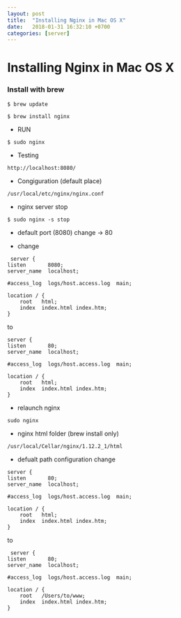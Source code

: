 ```yaml
---
layout: post
title:  "Installing Nginx in Mac OS X"
date:   2018-01-31 16:32:10 +0700
categories: [server]
---
```


# Installing Nginx in Mac OS X

### Install with brew

```
$ brew update
```

```
$ brew install nginx
```

* RUN
```
$ sudo nginx
```

* Testing
```
http://localhost:8080/
```

* Congiguration (default place)
```
/usr/local/etc/nginx/nginx.conf
```

* nginx server stop
```
$ sudo nginx -s stop
```

* default port (8080) change -> 80

* change
```
 server {
listen       8080;
server_name  localhost;

#access_log  logs/host.access.log  main;

location / {
    root   html;
    index  index.html index.htm;
}
```
to
```
server {
listen       80;
server_name  localhost;

#access_log  logs/host.access.log  main;

location / {
    root   html;
    index  index.html index.htm;
}
```

* relaunch nginx
```
sudo nginx
```

* nginx html folder (brew install only) 
```
/usr/local/Cellar/nginx/1.12.2_1/html
```

* defualt path configuration change
```
server {
listen       80;
server_name  localhost;

#access_log  logs/host.access.log  main;

location / {
    root   html;
    index  index.html index.htm;
}
```
to
```
 server {
listen       80;
server_name  localhost;

#access_log  logs/host.access.log  main;

location / {
    root   /Users/to/www;
    index  index.html index.htm;
}
```

